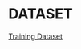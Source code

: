 # DATASET

[Training Dataset](https://drive.google.com/file/d/1HuaSdHc_avLP-Yup0Otc0XzouNxim894/view?usp=sharing)
